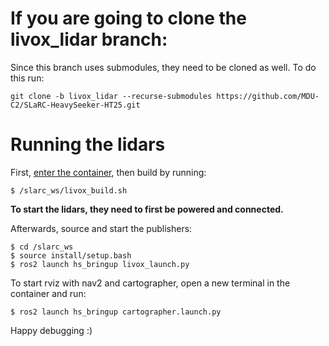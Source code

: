 # If you are going to clone the livox_lidar branch:
Since this branch uses submodules, they need to be cloned as well. To do this run:
```
git clone -b livox_lidar --recurse-submodules https://github.com/MDU-C2/SLaRC-HeavySeeker-HT25.git
```

# Running the lidars
First, [enter the container](docker/README.md), then build by running:
```
$ /slarc_ws/livox_build.sh
```
**To start the lidars, they need to first be powered and connected.**

Afterwards, source and start the publishers:
```
$ cd /slarc_ws
$ source install/setup.bash
$ ros2 launch hs_bringup livox_launch.py
```

To start rviz with nav2 and cartographer, open a new terminal in the container and run:
```
$ ros2 launch hs_bringup cartographer.launch.py
```

Happy debugging :)
